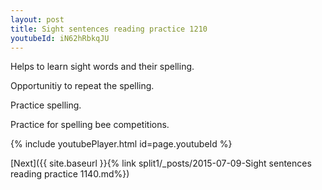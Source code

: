 ```yaml
---
layout: post
title: Sight sentences reading practice 1210
youtubeId: iN62hRbkqJU
---
```

 
 
Helps to learn sight words and their spelling.

Opportunitiy to repeat the spelling. 

Practice spelling. 
 
Practice for spelling bee competitions. 
 
{% include youtubePlayer.html id=page.youtubeId %}
 
 

[Next]({{ site.baseurl }}{% link  split1/_posts/2015-07-09-Sight sentences reading practice 1140.md%})
 
